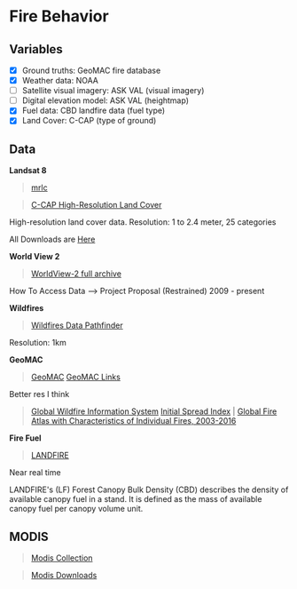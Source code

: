 # Fire Behavior

## Variables

- [x] Ground truths: GeoMAC fire database
- [x] Weather data: NOAA
- [ ] Satellite visual imagery: ASK VAL (visual imagery)
- [ ] Digital elevation model: ASK VAL (heightmap)
- [x] Fuel data: CBD landfire data (fuel type)
- [x] Land Cover: C-CAP (type of ground)

## Data 

**Landsat 8**
> [mrlc](https://www.mrlc.gov/data) 

> [C-CAP High-Resolution Land Cover](https://coast.noaa.gov/digitalcoast/data/ccaphighres.html)

High-resolution land cover data. 
Resolution: 1 to 2.4 meter, 25 categories

All Downloads are [Here](https://coastalimagery.blob.core.windows.net/ccap-landcover/CCAP_bulk_download/High_Resolution_Land_Cover/Version_2_Data/index.html)

**World View 2**
> [WorldView-2 full archive](https://earth.esa.int/eogateway/catalog/worldview-2-full-archive-and-tasking)

How To Access Data --> Project Proposal (Restrained)
2009 - present

**Wildfires**
> [Wildfires Data Pathfinder](https://www.earthdata.nasa.gov/learn/pathfinders/wildfires-data-pathfinder/find-data#post-fire-impacts)

Resolution: 1km

**GeoMAC**

> [GeoMAC](https://pubs.usgs.gov/ds/612/)
> [GeoMAC Links](https://wildfire.usgs.gov/geomac/GeoMACTransition.shtml)

Better res I think

> [Global Wildfire Information System](https://gwis.jrc.ec.europa.eu/) 
[Initial Spread Index](https://zenodo.org/records/3250949) | 
[Global Fire Atlas with Characteristics of Individual Fires, 2003-2016](https://daac.ornl.gov/cgi-bin/dsviewer.pl?ds_id=1642)

**Fire Fuel** 
> [LANDFIRE](https://landfire.gov/fuel.php)

Near real time

LANDFIRE's (LF) Forest Canopy Bulk Density (CBD) describes the density of available canopy fuel in a stand. It is defined as the mass of available canopy fuel per canopy volume unit. 

## MODIS

> [Modis Collection](https://lance.modaps.eosdis.nasa.gov/data_products/)

> [Modis Downloads](https://nrt3.modaps.eosdis.nasa.gov/archive/allData/61)